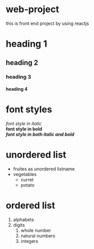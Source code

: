 # web-project
this is front end project by using reactjs
# heading 1
## heading 2
### heading 3
#### heading 4
# font styles
*font style in italic*  
**font style in bold**  
***font style in both italic and bold***
# unordered list
* fruites as unordered listname
* vegetables  
  * curret
  * potato
# ordered list
1. alphabets
2. digits 
    1. whole number
    2. natural numbers
    3. integers
